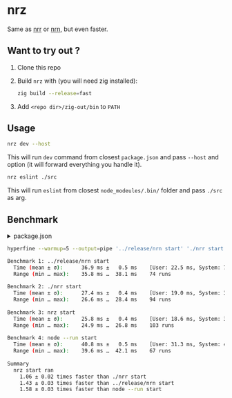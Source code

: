 # nrz

Same as [nrr](https://github.com/ryanccn/nrr) or [nrn](https://github.com/logotip4ik/nrn), but even faster.

## Want to try out ?

1. Clone this repo

2. Build `nrz` with (you will need zig installed):

    ```sh
    zig build --release=fast
    ```

3. Add `<repo dir>/zig-out/bin` to `PATH`

## Usage

```sh
nrz dev --host
```

This will run `dev` command from closest `package.json` and pass `--host` and option (it will forward
everything you handle it).

```sh
nrz eslint ./src
```

This will run `eslint` from closest `node_modeules/.bin/` folder and pass `./src` as arg.

## Benchmark

<details>
<summary>package.json</summary>

```json
{
  "scripts": {
    "start": "node index.js",
    "log": "echo $PATH"
  }
}
```
</details>

```sh
hyperfine --warmup=5 --output=pipe '../release/nrn start' './nrr start' 'nrz start' 'node --run start'

Benchmark 1: ../release/nrn start
  Time (mean ± σ):      36.9 ms ±   0.5 ms    [User: 22.5 ms, System: 7.4 ms]
  Range (min … max):    35.8 ms …  38.1 ms    74 runs
 
Benchmark 2: ./nrr start
  Time (mean ± σ):      27.4 ms ±   0.4 ms    [User: 19.0 ms, System: 3.7 ms]
  Range (min … max):    26.6 ms …  28.4 ms    94 runs
 
Benchmark 3: nrz start
  Time (mean ± σ):      25.8 ms ±   0.4 ms    [User: 18.6 ms, System: 3.1 ms]
  Range (min … max):    24.9 ms …  26.8 ms    103 runs
 
Benchmark 4: node --run start
  Time (mean ± σ):      40.8 ms ±   0.5 ms    [User: 31.3 ms, System: 4.5 ms]
  Range (min … max):    39.6 ms …  42.1 ms    67 runs
 
Summary
  nrz start ran
    1.06 ± 0.02 times faster than ./nrr start
    1.43 ± 0.03 times faster than ../release/nrn start
    1.58 ± 0.03 times faster than node --run start
```
